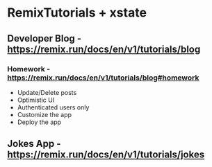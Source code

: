 

# RemixTutorials + xstate

## Developer Blog - https://remix.run/docs/en/v1/tutorials/blog

### Homework - https://remix.run/docs/en/v1/tutorials/blog#homework
- Update/Delete posts
- Optimistic UI
- Authenticated users only
- Customize the app
- Deploy the app

## Jokes App - https://remix.run/docs/en/v1/tutorials/jokes